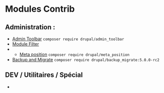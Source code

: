# Modules Contrib

## **Administration :**

* [Admin Toolbar](https://www.drupal.org/project/admin_toolbar) `composer require drupal/admin_toolbar`
* [Module Filter](https://www.drupal.org/project/module_filter)
* * [Meta position](https://www.drupal.org/project/meta_position) `composer require drupal/meta_position`
* [Backup and Migrate](https://www.drupal.org/project/backup_migrate) `composer require drupal/backup_migrate:5.0.0-rc2`

## DEV / Utilitaires / Spécial

* 


